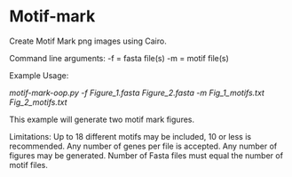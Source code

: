 # Motif-mark

Create Motif Mark png images using Cairo.


Command line arguments:
-f = fasta file(s)
-m = motif file(s)

Example Usage:

*motif-mark-oop.py -f Figure_1.fasta Figure_2.fasta -m Fig_1_motifs.txt Fig_2_motifs.txt*

This example will generate two motif mark figures.


Limitations: 
Up to 18 different motifs may be included, 10 or less is recommended. 
Any number of genes per file is accepted.
Any number of figures may be generated.
Number of Fasta files must equal the number of motif files.



